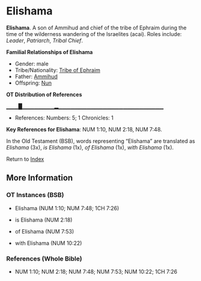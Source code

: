 # Elishama
**Elishama**. 
A son of Ammihud and chief of the tribe of Ephraim during the time of the wilderness wandering of the Israelites (acai). 
Roles include: 
_Leader_, _Patriarch_, _Tribal Chief_. 




**Familial Relationships of Elishama**


* Gender: male
* Tribe/Nationality: [Tribe of Ephraim](../../../groups/md/acai/Ephraim.md)
* Father: [Ammihud](Ammihud.md)
* Offspring: [Nun](Nun.md)


**OT Distribution of References**

▁▁▁█▁▁▁▁▁▁▁▁▂▁▁▁▁▁▁▁▁▁▁▁▁▁▁▁▁▁▁▁▁▁▁▁▁▁▁
* References: Numbers: 5; 1 Chronicles: 1



**Key References for Elishama**: 
NUM 1:10, NUM 2:18, NUM 7:48. 


In the Old Testament (BSB), words representing “Elishama” are translated as 
*Elishama* (3x), *is Elishama* (1x), *of Elishama* (1x), *with Elishama* (1x). 




Return to [Index](00-Index.md)

## More Information

### OT Instances (BSB)

* Elishama (NUM 1:10; NUM 7:48; 1CH 7:26)

* is Elishama (NUM 2:18)

* of Elishama (NUM 7:53)

* with Elishama (NUM 10:22)



### References (Whole Bible)

* NUM 1:10; NUM 2:18; NUM 7:48; NUM 7:53; NUM 10:22; 1CH 7:26



